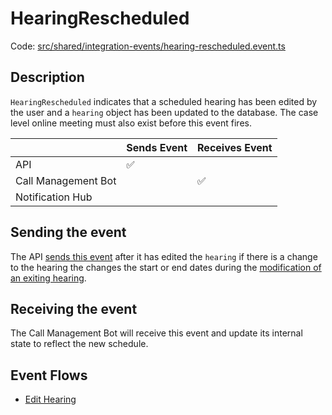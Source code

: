 # HearingRescheduled

Code: [src/shared/integration-events/hearing-rescheduled.event.ts](../../../src/shared/integration-events/hearing-rescheduled.event.ts)

## Description

`HearingRescheduled` indicates that a scheduled hearing has been edited by the user and a `hearing` object has been updated
to the database. The case level online meeting must also exist before this event fires.

|                     | Sends Event | Receives Event |
| ------------------- | ----------- | -------------- |
| API                 | ✅          |                |
| Call Management Bot |             | ✅             |
| Notification Hub    |             |                |

## Sending the event

The API [sends this event](../../../src/api/handlers/commands/edit-hearing.commandhandler.ts) after it has edited the
`hearing` if there is a change to the hearing the changes the start or end dates during the
[modification of an exiting hearing](../features/edit-hearing.md).

## Receiving the event

The Call Management Bot will receive this event and update its internal state to reflect the new schedule.

## Event Flows

- [Edit Hearing](../features/edit-hearing.md)
